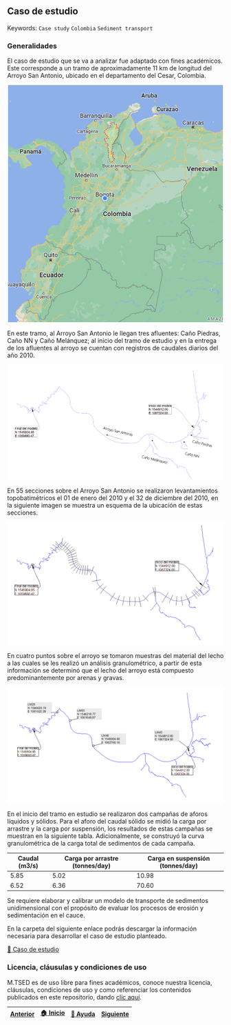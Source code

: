 ## Caso de estudio
Keywords: `Case study` `Colombia` `Sediment transport` 

### Generalidades

El caso de estudio que se va a analizar fue adaptado con fines académicos. Este corresponde a un tramo de aproximadamente 11 km de longitud del Arroyo San Antonio, ubicado en el departamento del Cesar, Colombia. 

<div align="center">
    <img src="./Img/3_4.png" width="500px">
</div>

En este tramo, al Arroyo San Antonio le llegan tres afluentes: Caño Piedras, Caño NN y Caño Melánquez; al inicio del tramo de estudio y en la entrega de los afluentes al arroyo se cuentan con registros de caudales diarios del año 2010.

<div align="center">
    <img src="./Img/3_1.png" width="700px">
</div>

En 55 secciones sobre el Arroyo San Antonio se realizaron levantamientos topobatimétricos el 01 de enero del 2010 y el 32 de diciembre del 2010, en la siguiente imagen se muestra un esquema de la ubicación de estas secciones.

<div align="center">
    <img src="./Img/3_2.png" width="700px">
</div>

En cuatro puntos sobre el arroyo se tomaron muestras del material del lecho a las cuales se les realizó un análisis granulométrico, a partir de esta información se determinó que el lecho del arroyo está compuesto predominantemente por arenas y gravas.

<div align="center">
    <img src="./Img/3_3.png" width="700px">
</div>

En el inicio del tramo en estudio se realizaron dos campañas de aforos líquidos y sólidos. Para el aforo del caudal sólido se midió la carga por arrastre y la carga por suspensión, los resultados de estas campañas se muestran en la siguiente tabla. Adicionalmente, se construyó la curva granulométrica de la carga total de sedimentos de cada campaña.

<div align="center">

| Caudal (m3/s) | Carga por arrastre (tonnes/day) | 	Carga en suspensión (tonnes/day) |
|---------------|---------------------------------|-----------------------------------|
| 5.85          | 	5.02                           | 	10.98                            |
| 6.52          | 	6.36                           | 	70.60                            |

</div>

Se requiere elaborar y calibrar un modelo de transporte de sedimentos unidimensional con el propósito de evaluar los procesos de erosión y sedimentación en el cauce.

En la carpeta del siguiente enlace podrás descargar la información necesaria para desarrollar el caso de estudio planteado.

[:open_file_folder: Caso de estudio](./Datos)

### Licencia, cláusulas y condiciones de uso

M.TSED es de uso libre para fines académicos, conoce nuestra licencia, cláusulas, condiciones de uso y como referenciar los contenidos publicados en este repositorio, dando [clic aquí](https://github.com/mflatouche/M.TSED/wiki/License).


| [Anterior](../../Section02/2_Limitaciones) | [:house: Inicio](../../README.md) | [:beginner: Ayuda]() | [Siguiente](../3_Geometria) |
|-------------------------------|-----------------------------------|----------------------|-------------------|

[^1]: Federal Agency Stream Restoration Working Group. (2001). _Stream Corridor Restoration: Principles, Processes, and Practices_. FISRWG.